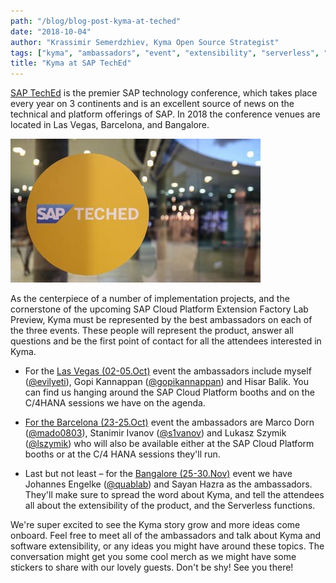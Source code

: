 ```yaml
---
path: "/blog/blog-post-kyma-at-teched"
date: "2018-10-04"
author: "Krassimir Semerdzhiev, Kyma Open Source Strategist"
tags: ["kyma", "ambassadors", "event", "extensibility", "serverless", "teched"]
title: "Kyma at SAP TechEd"
---
```


[SAP TechEd](https://events.sap.com/teched/en/home) is the premier SAP technology conference, which takes place every year on 3 continents and is an excellent source of news on the technical and platform offerings of SAP. In 2018 the conference venues are located in Las Vegas, Barcelona, and Bangalore.

![Kyma at TechEd](./assets/kyma-at-sap-teched.jpg)

As the centerpiece of a number of implementation projects, and the cornerstone of the upcoming SAP Cloud Platform Extension Factory Lab Preview, Kyma must be represented by the best ambassadors on each of the three events. These people will represent the product, answer all questions and be the first point of contact for all the attendees interested in Kyma.

- For the [Las Vegas (02-05.Oct)](http://events.sap.com/teched-2018-usa/en/home) event the ambassadors include myself ([@evilyeti](https://twitter.com/evilyeti)), Gopi Kannappan ([@gopikannappan](https://twitter.com/gopikannappan)) and Hisar Balik. You can find us hanging around the SAP Cloud Platform booths and on the C/4HANA sessions we have on the agenda.

- [For the Barcelona (23-25.Oct)](http://events.sap.com/teched-2018-emea/en/home) event the ambassadors are Marco Dorn ([@mado0803](https://twitter.com/mado0803)), Stanimir Ivanov ([@s1vanov](https://twitter.com/s1vanov)) and Lukasz Szymik ([@lszymik](https://twitter.com/lszymik)) who will also be available either at the SAP Cloud Platform booths or at the C/4 HANA sessions they'll run.

- Last but not least – for the [Bangalore (25-30.Nov)](http://events.sap.com/teched-2018-india/en/home) event we have Johannes Engelke ([@quablab](https://twitter.com/quablab)) and Sayan Hazra as the ambassadors. They'll make sure to spread the word about Kyma, and tell the attendees all about the extensibility of the product, and the Serverless functions.

We're super excited to see the Kyma story grow and more ideas come onboard. Feel free to meet all of the ambassadors and talk about Kyma and software extensibility, or any ideas you might have around these topics. The conversation might get you some cool merch as we might have some stickers to share with our lovely guests. Don't be shy! See you there!
